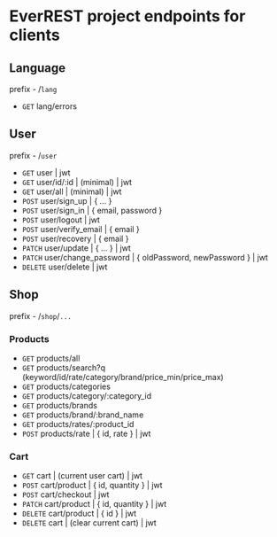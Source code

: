 # EverREST project endpoints for clients

## Language

prefix - /`lang`

- `GET` lang/errors

## User

prefix - /`user`

- `GET` user | jwt
- `GET` user/id/:id | (minimal) | jwt
- `GET` user/all | (minimal) | jwt
- `POST` user/sign_up | { ... }
- `POST` user/sign_in | { email, password }
- `POST` user/logout | jwt
- `POST` user/verify_email | { email }
- `POST` user/recovery | { email }
- `PATCH` user/update | { ... } | jwt
- `PATCH` user/change_password | { oldPassword, newPassword } | jwt
- `DELETE` user/delete | jwt

## Shop

prefix - /`shop`/`...`

### Products

- `GET` products/all
- `GET` products/search?q (keyword/id/rate/category/brand/price_min/price_max)
- `GET` products/categories
- `GET` products/category/:category_id
- `GET` products/brands
- `GET` products/brand/:brand_name
- `GET` products/rates/:product_id
- `POST` products/rate | { id, rate } | jwt

### Cart

- `GET` cart | (current user cart) | jwt
- `POST` cart/product | { id, quantity } | jwt
- `POST` cart/checkout | jwt
- `PATCH` cart/product | { id, quantity } | jwt
- `DELETE` cart/product | { id } | jwt
- `DELETE` cart | (clear current cart) | jwt